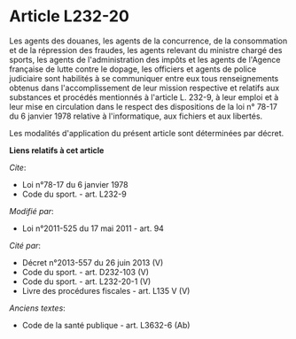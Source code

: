 # Article L232-20

Les agents des douanes, les                 agents de la concurrence, de la consommation et de la répression des fraudes, les
agents relevant du ministre chargé des sports, les agents de l'administration des impôts et les agents de l'Agence française
de lutte contre le dopage, les officiers et agents de police judiciaire sont habilités à se communiquer entre eux tous
renseignements obtenus dans l'accomplissement de leur mission respective et relatifs aux substances et procédés mentionnés à
l'article L. 232-9, à leur emploi et à leur mise en circulation dans le respect des dispositions de la loi n° 78-17 du 6
janvier 1978 relative à l'informatique, aux fichiers et aux libertés. 

Les modalités d'application du présent article sont déterminées par décret.

**Liens relatifs à cet article**

_Cite_:

  - Loi n°78-17 du 6 janvier 1978
  - Code du sport. - art. L232-9

_Modifié par_:

  - Loi n°2011-525 du 17 mai 2011 - art. 94

_Cité par_:

  - Décret n°2013-557 du 26 juin 2013 (V)
  - Code du sport. - art. D232-103 (V)
  - Code du sport. - art. L232-20-1 (V)
  - Livre des procédures fiscales - art. L135 V (V)

_Anciens textes_:

  - Code de la santé publique - art. L3632-6 (Ab)
